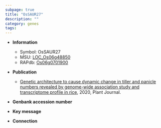 ```yaml
---
subpage: true
title: "OsSAUR27"
description: ""
category: genes
tags: 
---
```


* **Information**  
    + Symbol: OsSAUR27  
    + MSU: [LOC_Os06g48850](http://rice.plantbiology.msu.edu/cgi-bin/ORF_infopage.cgi?orf=LOC_Os06g48850)  
    + RAPdb: [Os06g0701900](http://rapdb.dna.affrc.go.jp/viewer/gbrowse_details/irgsp1?name=Os06g0701900)  

* **Publication**  
    + [Genetic architecture to cause dynamic change in tiller and panicle numbers revealed by genome-wide association study and transcriptome profile in rice](http://www.ncbi.nlm.nih.gov/pubmed?term=Genetic+architecture+to+cause+dynamic+change+in+tiller+and+panicle+numbers+revealed+by+genome-wide+association+study+and+transcriptome+profile+in+rice%5BTitle%5D), 2020, Plant Journal.

* **Genbank accession number**  

* **Key message**  

* **Connection**  



